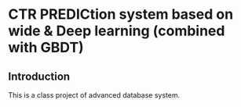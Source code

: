 # CTR PREDICtion system based on wide & Deep learning (combined with GBDT)
## Introduction
This is a class project of advanced database system.
